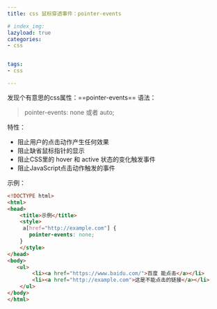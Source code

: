 ```yaml
---
title: css 鼠标穿透事件：pointer-events

# index_img: 
lazyload: true
categories:
- css


tags:
- css

---
```







发现个有意思的css属性：==pointer-events==
语法：

> pointer-events: none 或者 auto;

特性：
- 阻止用户的点击动作产生任何效果
- 阻止缺省鼠标指针的显示
- 阻止CSS里的 hover 和 active 状态的变化触发事件
- 阻止JavaScript点击动作触发的事件

示例：

```html
<!DOCTYPE html>
<html>
<head>
	<title>示例</title>
	<style>
	 a[href="http://example.com"] {
       pointer-events: none;
  	}
	</style>
</head>
<body>
   <ul>
	    <li><a href="https://www.baidu.com/">百度 能点击</a></li>
	    <li><a href="http://example.com">这是不能点击的链接</a></li>
	</ul>
</body>
</html>
```


